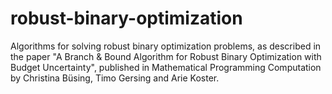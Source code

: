 # robust-binary-optimization
Algorithms for solving robust binary optimization problems, as described in the paper "A Branch &amp; Bound Algorithm for Robust Binary Optimization with Budget Uncertainty", published in Mathematical Programming Computation by Christina Büsing, Timo Gersing and Arie Koster.
